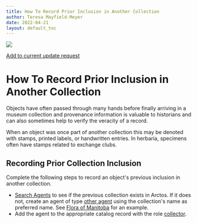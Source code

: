 ```yaml
---
title: How To Record Prior Inclusion in Another Collection
author: Teresa Mayfield-Meyer
date: 2022-04-21
layout: default_toc
---
```


![](https://raw.githubusercontent.com/ArctosDB/documentation-wiki/gh-pages/tutorial_images/Bear%20Work%20in%20Progress.JPG)

[Add to current update request](https://github.com/ArctosDB/documentation-wiki/issues/265)

# How To Record Prior Inclusion in Another Collection

Objects have often passed through many hands before finally arriving in a museum collection and provenance information is valuable to historians and can also sometimes help to verify the veracity of a record.

When an object was once part of another collection this may be denoted with stamps, printed labels, or handwritten entries. In herbaria, specimens often have stamps related to exchange clubs.

## Recording Prior Collection Inclusion

Complete the following steps to record an object's previous inclusion in another collection.

 - [Search Agents](https://arctos.database.museum/agent.cfm) to see if the previous collection exists in Arctos. If it does not, create an agent of type [other agent](https://arctos.database.museum/info/ctDocumentation.cfm?table=ctagent_type#other_agent) using the collection's name as preferred name. See [Flora of Manitoba](https://arctos.database.museum/agent/21339709) for an example.
 - Add the agent to the appropriate catalog record with the role [collector](https://arctos.database.museum/info/ctDocumentation.cfm?table=ctcollector_role#collector).

